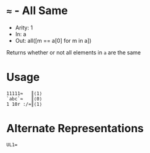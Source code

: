 # `≈` - All Same

- Arity: 1
- In: a
- Out: all([m == a[0] for m in a])

Returns whether or not all elements in `a` are the same

# Usage
```
11111≈   ║⟨1⟩
`abc`≈   ║⟨0⟩
1 10r :/≈║⟨1⟩
```

# Alternate Representations

```
UL1=
```
